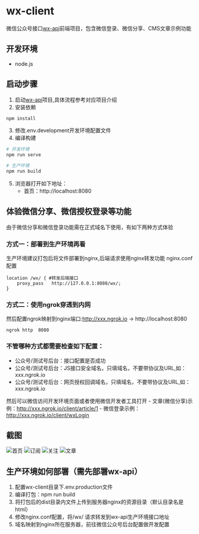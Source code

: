 # wx-client
微信公众号接口[wx-api](https://github.com/niefy/wx-api)前端项目，包含微信登录、微信分享、CMS文章示例功能

## 开发环境
- node.js

## 启动步骤
1. 启动[wx-api](https://github.com/niefy/wx-api)项目,具体流程参考对应项目介绍
2. 安装依赖

``` bash
npm install
```
3. 修改.env.development开发环境配置文件
4. 编译构建
``` bash
# 开发环境
npm run serve

# 生产环境
npm run build
```
5. 浏览器打开如下地址：
    - 首页：http://localhost:8080

## 体验微信分享、微信授权登录等功能
由于微信分享和微信登录功能需在正式域名下使用，有如下两种方式体验
### 方式一：部署到生产环境再看
生产环境建议打包后将文件部署到nginx,后端请求使用nginx转发功能
nginx.conf配置
```
location /wx/ { #转发后端接口
    proxy_pass   http://127.0.0.1:8080/wx/;
}
```
### 方式二：使用ngrok穿透到内网
然后配置ngrok映射到nginx端口:http://xxx.ngrok.io -> http://localhost:8080
```
ngrok http  8080
```

### 不管哪种方式都需要检查如下配置：
 - 公众号/测试号后台：接口配置是否成功
 - 公众号/测试号后台：JS接口安全域名，只填域名，不要带协议及URL,如：xxx.ngrok.io
 - 公众号/测试号后台：网页授权回调域名，只填域名，不要带协议及URL,如：xxx.ngrok.io

然后可以微信访问开发环境页面或者使用微信开发者工具打开
    - 文章(微信分享)示例：http://xxx.ngrok.io/client/article/1
    - 微信登录示例：http://xxx.ngrok.io/client/wxLogin


## 截图
![首页](https://s1.ax1x.com/2020/06/04/tBI5dA.jpg)
![订阅](https://s1.ax1x.com/2020/06/04/tBIfqH.jpg)
![关注](https://s1.ax1x.com/2020/06/04/tBIWse.jpg)
![文章](https://s1.ax1x.com/2020/06/04/tBI4Zd.jpg)

## 生产环境如何部署（需先部署wx-api）
1. 配置wx-client目录下.env.production文件
2. 编译打包：npm run build
3. 将打包后的dist目录内文件上传到服务器nginx的资源目录（默认目录名是html）
4. 修改nginx.conf配置，将/wx/ 请求转发到wx-api生产环境接口地址
5. 域名映射到nginx所在服务器，前往微信公众号后台配置做开发配置